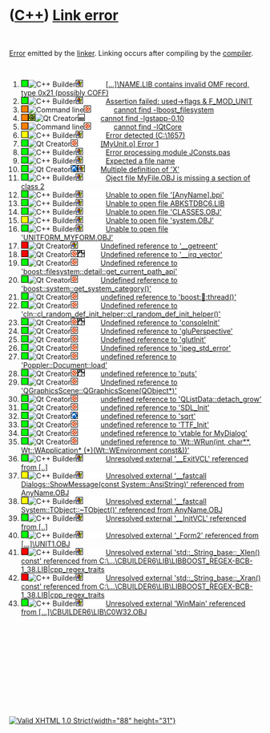 



 

 

 

 

 

([C++](Cpp.htm)) [Link error](CppLinkError.htm)
===============================================

 

[Error](CppError.htm) emitted by the [linker](CppLinker.htm). Linking
occurs after compiling by the [compiler](CppCompiler.htm).

 

1.  ![OKAY](PicGreen.png)![C++
    Builder](PicCppBuilder.png)![Windows](PicWindows.png)![
    ](PicSpacer.png)![ ](PicSpacer.png)![ ](PicSpacer.png)
    [\[...\]\\NAME.LIB contains invalid OMF record, type 0x21
    (possibly COFF)](CppLinkErrorLibContainsInvalidOmfRecord.htm)
2.  ![OKAY](PicGreen.png)![C++
    Builder](PicCppBuilder.png)![Windows](PicWindows.png)![
    ](PicSpacer.png)![ ](PicSpacer.png)![ ](PicSpacer.png) [Assertion
    failed: used-&gt;flags &
    F\_MOD\_UNIT](CppLinkErrorAssertionFailedUsedFlagsAndF_MOD_UNIT.htm)
3.  ![?FAIL](PicOrange.png)![Command
    line](PicCl.png)![Ubuntu](PicUbuntu.png)![ ](PicSpacer.png)![
    ](PicSpacer.png)![ ](PicSpacer.png) [cannot find
    -lboost\_filesystem](CppLinkErrorCannotFindBoost_filesystem.htm)
4.  ![?FAIL](PicOrange.png)![Qt](PicQt.png)![Qt
    Creator](PicQtCreator.png)![Desktop](PicDesktop.png)![
    ](PicSpacer.png)![ ](PicSpacer.png) [cannot find
    -lgstapp-0.10](CppLinkErrorCannotFindLgstapp.htm)
5.  ![?FAIL](PicOrange.png)![Command
    line](PicCl.png)![Ubuntu](PicUbuntu.png)![ ](PicSpacer.png)![
    ](PicSpacer.png)![ ](PicSpacer.png) [cannot find
    -lQtCore](CppLinkErrorCannotFindQtCore.htm)
6.  ![?OKAY](PicYellow.png)![C++
    Builder](PicCppBuilder.png)![Windows](PicWindows.png)![
    ](PicSpacer.png)![ ](PicSpacer.png)![ ](PicSpacer.png) [Error
    detected (C:\\1657)](CppLinkErrorErrorDetectedC1657.htm)
7.  ![OKAY](PicGreen.png)![Qt
    Creator](PicQtCreator.png)![Ubuntu](PicUbuntu.png)![
    ](PicSpacer.png)![ ](PicSpacer.png)![ ](PicSpacer.png) [\[MyUnit.o\]
    Error 1](CppLinkErrorError1.htm)
8.  ![OKAY](PicGreen.png)![C++
    Builder](PicCppBuilder.png)![Windows](PicWindows.png)![
    ](PicSpacer.png)![ ](PicSpacer.png)![ ](PicSpacer.png) [Error
    processing module
    JConsts.pas](CppLinkErrorErrorProcessingModuleJConstsPas.htm)
9.  ![OKAY](PicGreen.png)![C++
    Builder](PicCppBuilder.png)![Windows](PicWindows.png)![
    ](PicSpacer.png)![ ](PicSpacer.png)![ ](PicSpacer.png) [Expected a
    file name](CppLinkErrorExpectedAfileName.htm)
10. ![OKAY](PicGreen.png)![Qt
    Creator](PicQtCreator.png)![Lubuntu](PicLubuntu.png)![Windows](PicWindows.png)![
    ](PicSpacer.png)![ ](PicSpacer.png) [Multiple definition of
    'X'](CppLinkErrorMultipleDefinition.htm)
11. ![OKAY](PicGreen.png)![C++
    Builder](PicCppBuilder.png)![Windows](PicWindows.png)![
    ](PicSpacer.png)![ ](PicSpacer.png)![ ](PicSpacer.png) [Oject file
    MyFile.OBJ is missing a section of class
    2](CppLinkErrorOjectFileIsMissingAsectionOfClass2.htm)
12. ![OKAY](PicGreen.png)![C++
    Builder](PicCppBuilder.png)![Windows](PicWindows.png)![
    ](PicSpacer.png)![ ](PicSpacer.png)![ ](PicSpacer.png) [Unable to
    open file '\[AnyName\].bpi'](CppLinkErrorUnableToOpenBpi.htm)
13. ![OKAY](PicGreen.png)![C++
    Builder](PicCppBuilder.png)![Windows](PicWindows.png)![
    ](PicSpacer.png)![ ](PicSpacer.png)![ ](PicSpacer.png) [Unable to
    open file
    ABKSTDBC6.LIB](CppLinkErrorUnableToOpenFileAbkstdcb6Lib.htm)
14. ![OKAY](PicGreen.png)![C++
    Builder](PicCppBuilder.png)![Windows](PicWindows.png)![
    ](PicSpacer.png)![ ](PicSpacer.png)![ ](PicSpacer.png) [Unable to
    open file 'CLASSES.OBJ'](CppLinkErrorUnableToOpenClassesObj.htm)
15. ![?OKAY](PicYellow.png)![C++
    Builder](PicCppBuilder.png)![Windows](PicWindows.png)![
    ](PicSpacer.png)![ ](PicSpacer.png)![ ](PicSpacer.png) [Unable to
    open file 'system.OBJ'](CppLinkErrorUnableToOpenSystemObj.htm)
16. ![OKAY](PicGreen.png)![C++
    Builder](PicCppBuilder.png)![Windows](PicWindows.png)![
    ](PicSpacer.png)![ ](PicSpacer.png)![ ](PicSpacer.png) [Unable to
    open file
    'UNITFORM\_MYFORM.OBJ'](CppLinkErrorUnableToOpenFormObj.htm)
17. ![FAIL](PicRed.png)![Qt
    Creator](PicQtCreator.png)![Windows](PicWindows.png)![
    ](PicSpacer.png)![ ](PicSpacer.png)![ ](PicSpacer.png) [Undefined
    reference to
    '\_\_getreent'](CppLinkErrorUndefinedReferenceTo__getreent.htm)
18. ![FAIL](PicRed.png)![Qt
    Creator](PicQtCreator.png)![Ubuntu](PicUbuntu.png)![NDS](PicNds.png)![
    ](PicSpacer.png)![ ](PicSpacer.png) [Undefined reference to
    '\_\_irq\_vector'](CppLinkErrorUndefinedReferenceTo__irq_vector.htm)
19. ![OKAY](PicGreen.png)![Qt
    Creator](PicQtCreator.png)![Ubuntu](PicUbuntu.png)![
    ](PicSpacer.png)![ ](PicSpacer.png)![ ](PicSpacer.png) [Undefined
    reference to
    'boost::filesystem::detail::get\_current\_path\_api'](CppLinkErrorUndefinedReferenceToBoostFilesystemDetailGet_current_path_api.htm)
20. ![OKAY](PicGreen.png)![Qt
    Creator](PicQtCreator.png)![Ubuntu](PicUbuntu.png)![
    ](PicSpacer.png)![ ](PicSpacer.png)![ ](PicSpacer.png) [Undefined
    reference to
    'boost::system::get\_system\_category()'](CppLinkErrorUndefinedReferenceToBoostSystem.htm)
21. ![OKAY](PicGreen.png)![Qt
    Creator](PicQtCreator.png)![Ubuntu](PicUbuntu.png)![
    ](PicSpacer.png)![ ](PicSpacer.png)![ ](PicSpacer.png) [undefined
    reference to
    'boost::thread::thread()'](CppLinkErrorUndefinedReferenceToBoostThread.htm)
22. ![OKAY](PicGreen.png)![Qt
    Creator](PicQtCreator.png)![Ubuntu](PicUbuntu.png)![
    ](PicSpacer.png)![ ](PicSpacer.png)![ ](PicSpacer.png) [Undefined
    reference to
    'cln::cl\_random\_def\_init\_helper::cl\_random\_def\_init\_helper()'](CppLinkErrorUndefinedReferenceToClnCl_random_def_init_helper.htm)
23. ![OKAY](PicGreen.png)![Qt
    Creator](PicQtCreator.png)![Ubuntu](PicUbuntu.png)![NDS](PicNds.png)![
    ](PicSpacer.png)![ ](PicSpacer.png) [Undefined reference to
    'consoleInit'](CppLinkErrorUndefinedReferenceToConsoleInit.htm)
24. ![OKAY](PicGreen.png)![Qt
    Creator](PicQtCreator.png)![Ubuntu](PicUbuntu.png)![
    ](PicSpacer.png)![ ](PicSpacer.png)![ ](PicSpacer.png) [Undefined
    reference to
    'gluPerspective'](CppLinkErrorUndefinedReferenceToGluPerspective.htm)
25. ![OKAY](PicGreen.png)![Qt
    Creator](PicQtCreator.png)![Ubuntu](PicUbuntu.png)![
    ](PicSpacer.png)![ ](PicSpacer.png)![ ](PicSpacer.png) [Undefined
    reference to
    'glutInit'](CppLinkErrorUndefinedReferenceToGlutInit.htm)
26. ![OKAY](PicGreen.png)![Qt
    Creator](PicQtCreator.png)![Ubuntu](PicUbuntu.png)![
    ](PicSpacer.png)![ ](PicSpacer.png)![ ](PicSpacer.png) [Undefined
    reference to
    'jpeg\_std\_error'](CppLinkErrorUndefinedReferenceToJpeg_std_error.htm)
27. ![OKAY](PicGreen.png)![Qt
    Creator](PicQtCreator.png)![Ubuntu](PicUbuntu.png)![
    ](PicSpacer.png)![ ](PicSpacer.png)![ ](PicSpacer.png) [undefined
    reference to
    'Poppler::Document::load'](CppLinkErrorUndefinedReferenceToPoppler.htm)
28. ![OKAY](PicGreen.png)![Qt
    Creator](PicQtCreator.png)![Ubuntu](PicUbuntu.png)![NDS](PicNds.png)![
    ](PicSpacer.png)![ ](PicSpacer.png) [undefined reference to
    'puts'](CppLinkErrorUndefinedReferenceToPuts.htm)
29. ![OKAY](PicGreen.png)![Qt
    Creator](PicQtCreator.png)![Ubuntu](PicUbuntu.png)![
    ](PicSpacer.png)![ ](PicSpacer.png)![ ](PicSpacer.png) [Undefined
    reference to
    'QGraphicsScene::QGraphicsScene(QObject\*)'](CppLinkErrorUndefinedReferenceToQGraphicsScene.htm)
30. ![OKAY](PicGreen.png)![Qt
    Creator](PicQtCreator.png)![Ubuntu](PicUbuntu.png)![
    ](PicSpacer.png)![ ](PicSpacer.png)![ ](PicSpacer.png) [undefined
    reference to
    'QListData::detach\_grow'](CppLinkErrorUndefinedReferenceToQListData.htm)
31. ![OKAY](PicGreen.png)![Qt
    Creator](PicQtCreator.png)![Ubuntu](PicUbuntu.png)![
    ](PicSpacer.png)![ ](PicSpacer.png)![ ](PicSpacer.png) [undefined
    reference to
    'SDL\_Init'](CppLinkErrorUndefinedReferenceToSDL_Init.htm)
32. ![OKAY](PicGreen.png)![Qt
    Creator](PicQtCreator.png)![Lubuntu](PicLubuntu.png)![
    ](PicSpacer.png)![ ](PicSpacer.png)![ ](PicSpacer.png) [undefined
    reference to 'sqrt'](CppLinkErrorUndefinedReferenceToSqrt.htm)
33. ![OKAY](PicGreen.png)![Qt
    Creator](PicQtCreator.png)![Ubuntu](PicUbuntu.png)![
    ](PicSpacer.png)![ ](PicSpacer.png)![ ](PicSpacer.png) [undefined
    reference to
    'TTF\_Init'](CppLinkErrorUndefinedReferenceToTTF_Init.htm)
34. ![OKAY](PicGreen.png)![Qt
    Creator](PicQtCreator.png)![Ubuntu](PicUbuntu.png)![
    ](PicSpacer.png)![ ](PicSpacer.png)![ ](PicSpacer.png) [undefined
    reference to 'vtable for
    MyDialog'](CppLinkErrorUndefinedReferenceToVtableForMyDialog.htm)
35. ![OKAY](PicGreen.png)![Qt
    Creator](PicQtCreator.png)![Ubuntu](PicUbuntu.png)![
    ](PicSpacer.png)![ ](PicSpacer.png)![ ](PicSpacer.png) [undefined
    reference to 'Wt::WRun(int, char\*\*, Wt::WApplication\*
    (\*)(Wt::WEnvironment
    const&))'](CppLinkErrorUndefinedReferenceToWtWrun.htm)
36. ![OKAY](PicGreen.png)![C++
    Builder](PicCppBuilder.png)![Windows](PicWindows.png)![
    ](PicSpacer.png)![ ](PicSpacer.png)![ ](PicSpacer.png) [Unresolved
    external '\_\_ExitVCL' referenced from
    \[..\]](CppLinkErrorUnresolvedExternal__ExitVCL.htm)
37. ![?OKAY](PicYellow.png)![C++
    Builder](PicCppBuilder.png)![Windows](PicWindows.png)![
    ](PicSpacer.png)![ ](PicSpacer.png)![ ](PicSpacer.png) [Unresolved
    external '\_\_fastcall Dialogs::ShowMessage(const
    System::AnsiString)' referenced from
    AnyName.OBJ](CppLinkErrorUnresolvedExternalShowMessage.htm)
38. ![?OKAY](PicYellow.png)![C++
    Builder](PicCppBuilder.png)![Windows](PicWindows.png)![
    ](PicSpacer.png)![ ](PicSpacer.png)![ ](PicSpacer.png) [Unresolved
    external '\_\_fastcall System::TObject::\~TObject()' referenced from
    AnyName.OBJ](CppLinkErrorUnresolvedExternalTObjectDestructor.htm)
39. ![OKAY](PicGreen.png)![C++
    Builder](PicCppBuilder.png)![Windows](PicWindows.png)![
    ](PicSpacer.png)![ ](PicSpacer.png)![ ](PicSpacer.png) [Unresolved
    external '\_\_InitVCL' referenced from
    \[..\]](CppLinkErrorUnresolvedExternal__InitVCL.htm)
40. ![OKAY](PicGreen.png)![C++
    Builder](PicCppBuilder.png)![Windows](PicWindows.png)![
    ](PicSpacer.png)![ ](PicSpacer.png)![ ](PicSpacer.png) [Unresolved
    external '\_Form2' referenced from
    \[...\]\\UNIT1.OBJ](CppLinkErrorUnresolvedExternal_Form2.htm)
41. ![FAIL](PicRed.png)![C++
    Builder](PicCppBuilder.png)![Windows](PicWindows.png)![
    ](PicSpacer.png)![ ](PicSpacer.png)![ ](PicSpacer.png) [Unresolved
    external 'std::\_String\_base::\_Xlen() const' referenced from
    C:\\...\\CBUILDER6\\LIB\\LIBBOOST\_REGEX-BCB-1\_38.LIB|cpp\_regex\_traits](CppLinkErrorUnresolvedExternalStd_String_base_Xlen.htm)
42. ![FAIL](PicRed.png)![C++
    Builder](PicCppBuilder.png)![Windows](PicWindows.png)![
    ](PicSpacer.png)![ ](PicSpacer.png)![ ](PicSpacer.png) [Unresolved
    external 'std::\_String\_base::\_Xran() const' referenced from
    C:\\...\\CBUILDER6\\LIB\\LIBBOOST\_REGEX-BCB-1\_38.LIB|cpp\_regex\_traits](CppLinkErrorUnresolvedExternalStd_String_base_Xran.htm)
43. ![OKAY](PicGreen.png)![C++
    Builder](PicCppBuilder.png)![Windows](PicWindows.png)![
    ](PicSpacer.png)![ ](PicSpacer.png)![ ](PicSpacer.png) [Unresolved
    external 'WinMain' referenced from
    \[...\]\\CBUILDER6\\LIB\\C0W32.OBJ](CppLinkErrorUnresolvedExternalWinMain.htm)

 

 

 

 

 





 

[![Valid XHTML 1.0 Strict](valid-xhtml10.png){width="88"
height="31"}](http://validator.w3.org/check?uri=referer)
